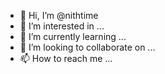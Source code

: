 - 👋 Hi, I’m @nithtime
- 👀 I’m interested in ...
- 🌱 I’m currently learning ...
- 💞️ I’m looking to collaborate on ...
- 📫 How to reach me ...

<!---
nithtime/nithtime is a ✨ special ✨ repository because its `README.md` (this file) appears on your GitHub profile.
You can click the Preview link to take a look at your changes.
--->
